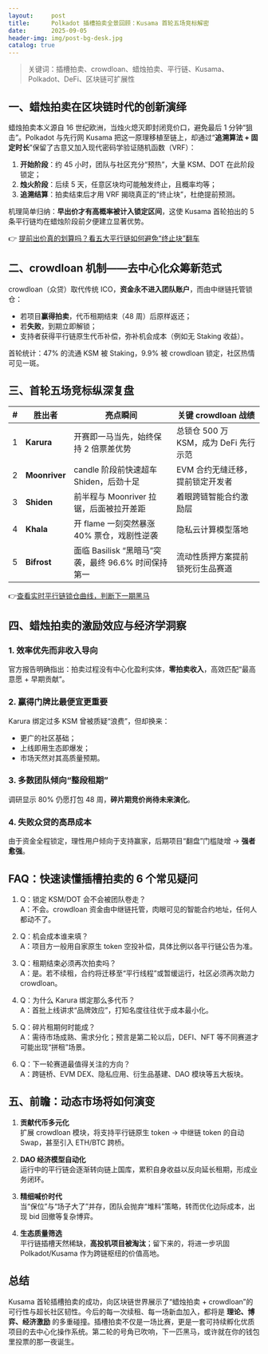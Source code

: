 ```yaml
---
layout:     post
title:      Polkadot 插槽拍卖全景回顾：Kusama 首轮五场竞标解密
date:       2025-09-05
header-img: img/post-bg-desk.jpg
catalog: true
---
```


> 关键词：插槽拍卖、crowdloan、蜡烛拍卖、平行链、Kusama、Polkadot、DeFi、区块链可扩展性

## 一、蜡烛拍卖在区块链时代的创新演绎  
蜡烛拍卖本义源自 16 世纪欧洲，当烛火熄灭即封闭竞价口，避免最后 1 分钟“狙击”。Polkadot 与先行网 Kusama 把这一原理移植至链上，却通过“**追溯算法 + 固定时长**”保留了古意又加入现代密码学验证随机函数（VRF）：  
1. **开始阶段**：约 45 小时，团队与社区充分“预热”，大量 KSM、DOT 在此阶段锁定；  
2. **烛火阶段**：后续 5 天，任意区块均可能触发终止，且概率均等；  
3. **追溯结算**：拍卖结束后才用 VRF 揭晓真正的“终止块”，杜绝提前预测。  

机理简单归纳：**早出价才有高概率被计入锁定区间**，这使 Kusama 首轮拍出的 5 条平行链均在蜡烛阶段前夕便建立显著优势。

👉 [提前出价真的划算吗？看五大平行链如何避免“终止块”翻车](https://okxdog.com/)

## 二、crowdloan 机制——去中心化众筹新范式  
crowdloan（众贷）取代传统 ICO，**资金永不进入团队账户**，而由中继链托管锁仓：  
- 若项目**赢得拍卖**，代币租期结束（48 周）后原样返还；  
- 若**失败**，到期立即解锁；  
- 支持者获得平行链原生代币补偿，弥补机会成本（例如无 Staking 收益）。  

首轮统计：47% 的流通 KSM 被 Staking，9.9% 被 crowdloan 锁定，社区热情可见一斑。

## 三、首轮五场竞标纵深复盘  

| # | 胜出者 | 亮点瞬间 | 关键 crowdloan 战绩 |
|---|---|---|---|
| 1 | **Karura** | 开赛即一马当先，始终保持 2 倍票差优势 | 总锁仓 500 万 KSM，成为 DeFi 先行示范 |
| 2 | **Moonriver** | candle 阶段前快速超车 Shiden，后劲十足 | EVM 合约无缝迁移，提前锁定开发者 |
| 3 | **Shiden** | 前半程与 Moonriver 拉锯，后面被拉开差距 | 着眼跨链智能合约激励层 |
| 4 | **Khala** | 开 flame 一刻突然暴涨 40% 票仓，戏剧性逆袭 | 隐私云计算模型落地 |
| 5 | **Bifrost** | 面临 Basilisk “黑暗马”突袭，最终 96.6% 时间保持第一 | 流动性质押方案提前锁死衍生品赛道 |

👉[查看实时平行链锁仓曲线，判断下一期黑马](https://okxdog.com/)

## 四、蜡烛拍卖的激励效应与经济学洞察  

### 1. 效率优先而非收入导向  
官方报告明确指出：拍卖过程没有中心化盈利实体，**零拍卖收入**，高效匹配“最高意愿 + 早期贡献”。  

### 2. 赢得门牌比最便宜更重要  
Karura 绑定过多 KSM 曾被质疑“浪费”，但却换来：  
- 更广的社区基础；  
- 上线即用生态即爆发；  
- 市场天然对其高质量预期。  

### 3. 多数团队倾向“整段租期”  
调研显示 80% 仍愿打包 48 周，**碎片期竞价尚待未来演化**。  

### 4. 失败众贷的高昂成本  
由于资金全程锁定，理性用户倾向于支持赢家，后期项目“翻盘”门槛陡增 → **强者愈强**。

## FAQ：快速读懂插槽拍卖的 6 个常见疑问  

1. Q：锁定 KSM/DOT 会不会被团队卷走？  
   A：不会。crowdloan 资金由中继链托管，肉眼可见的智能合约地址，任何人都动不了。

2. Q：机会成本谁来填？  
   A：项目方一般用自家原生 token 空投补偿，具体比例以各平行链公告为准。

3. Q：租期结束必须再次拍卖吗？  
   A：是。若不续租，合约将迁移至“平行线程”或暂缓运行，社区必须再次助力 crowdloan。

4. Q：为什么 Karura 绑定那么多代币？  
   A：首批上线讲求“品牌效应”，打知名度往往优于成本最小化。

5. Q：碎片租期何时能成？  
   A：需待市场成熟、需求分化；预言是第二轮以后，DEFI、NFT 等不同赛道才可能出现“拼租”场景。

6. Q：下一轮赛道最值得关注的方向？  
   A：跨链桥、EVM DEX、隐私应用、衍生品基建、DAO 模块等五大板块。

## 五、前瞻：动态市场将如何演变  

1. **贡献代币多元化**  
   扩展 crowdloan 模块，将支持平行链原生 token → 中继链 token 的自动 Swap，甚至引入 ETH/BTC 跨桥。  

2. **DAO 经济模型自动化**  
   运行中的平行链会逐渐转向链上国库，累积自身收益以反向延长租期，形成业务闭环。  

3. **精细喊价时代**  
   当“保位”与“场子大了”并存，团队会抛弃“堆料”策略，转而优化边际成本，出现 bid 回撤等复杂博弈。  

4. **生态质量筛选**  
   平行链插槽天然稀缺，**高投机项目被淘汰**；留下来的，将进一步巩固 Polkadot/Kusama 作为跨链枢纽的价值高地。

## 总结  

Kusama 首轮插槽拍卖的成功，向区块链世界展示了“蜡烛拍卖 + crowdloan”的可行性与超长社区韧性。今后的每一次续租、每一场新血加入，都将是 **理论、博弈、经济激励** 的多重碰撞。插槽拍卖不仅是一场比赛，更是一套可持续孵化优质项目的去中心化操作系统。第二轮的号角已吹响，下一匹黑马，或许就在你的钱包里投票的那一夜诞生。